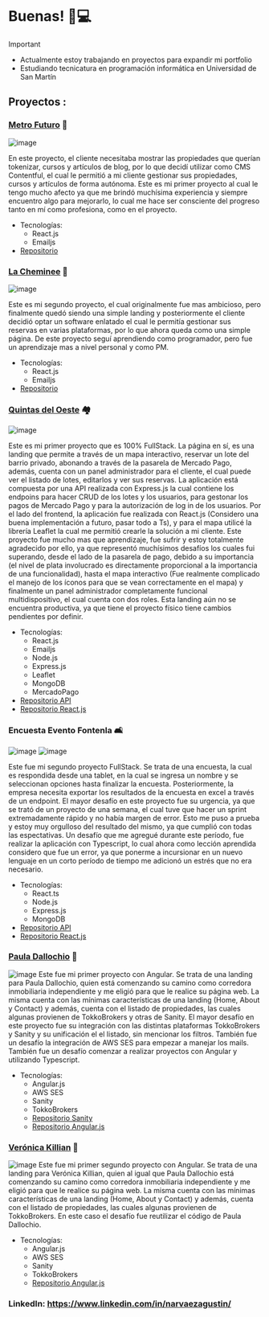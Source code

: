 # Buenas! 👋💻


> [!IMPORTANT]
> - Actualmente estoy trabajando en proyectos para expandir mi portfolio
> - Estudiando tecnicatura en programación informática en Universidad de San Martín

## Proyectos :
### [Metro Futuro](https://metro-futuro.com) 🏡
![image](https://github.com/agusnarvaez/agusnarvaez/assets/71536606/0f57765a-653f-4faf-ae9a-be4963c8d7cf)

En este proyecto, el cliente necesitaba mostrar las propiedades que querían tokenizar, cursos y artículos de blog, por lo que decidí utilizar como CMS Contentful, el cual le permitió a mi cliente gestionar sus propiedades, cursos y artículos de forma autónoma.
Este es mi primer proyecto al cual le tengo mucho afecto ya que me brindó muchísima experiencia y siempre encuentro algo para mejorarlo, lo cual me hace ser consciente del progreso tanto en mí como profesiona, como en el proyecto.

  - Tecnologías:
    - React.js
    - Emailjs
  - [Repositorio](https://github.com/agusnarvaez/metro-futuro)

### [La Cheminee](https://lacheminee.bapps.com.ar/) 🏨
![image](https://github.com/agusnarvaez/agusnarvaez/assets/71536606/266b14cb-32db-496d-b1ab-9ac47259d897)

Este es mi segundo proyecto, el cual originalmente fue mas ambicioso, pero finalmente quedó siendo una simple landing y posteriormente el cliente decidió optar un software enlatado el cual le permitía gestionar sus reservas en varias plataformas, por lo que ahora queda como una simple página. De este proyecto seguí aprendiendo como programador, pero fue un aprendizaje mas a nivel personal y como PM.
  - Tecnologías:
    - React.js
    - Emailjs
  - [Repositorio](https://github.com/agusnarvaez/la-cheminee-react)

### [Quintas del Oeste](https://testing.barrioquintas.com.ar/) 🏘️
![image](https://github.com/agusnarvaez/agusnarvaez/assets/71536606/c2837eee-e944-4be2-87fd-0f2e7780573c)

Este es mi primer proyecto que es 100% FullStack. La página en sí, es una landing que permite a través de un mapa interactivo, reservar un lote del barrio privado, abonando a través de la pasarela de Mercado Pago, además, cuenta con un panel administrador para el cliente, el cual puede ver el listado de lotes, editarlos y ver sus reservas.
La aplicación está compuesta por una API realizada con Express.js la cual contiene los endpoins para hacer CRUD de los lotes y los usuarios, para gestonar los pagos de Mercado Pago y para la autorización de log in de los usuarios. Por el lado del frontend, la aplicación fue realizada con React.js (Considero una buena implementación a futuro, pasar todo a Ts), y para el mapa utilicé la librería Leaflet la cual me permitió crearle la solución a mi cliente.
Este proyecto fue mucho mas que aprendizaje, fue sufrir y estoy totalmente agradecido por ello, ya que representó muchísimos desafíos los cuales fui superando, desde el lado de la pasarela de pago, debido a su importancia (el nivel de plata involucrado es directamente proporcional a la importancia de una funcionalidad), hasta el mapa interactivo (Fue realmente complicado el manejo de los íconos para que se vean correctamente en el mapa) y finalmente un panel administrador completamente funcional multidispositivo, el cual cuenta con dos roles.
Esta landing aún no se encuentra productiva, ya que tiene el proyecto físico tiene cambios pendientes por definir.
  - Tecnologías:
    - React.js
    - Emailjs
    - Node.js
    - Express.js
    - Leaflet
    - MongoDB
    - MercadoPago
  - [Repositorio API](https://github.com/agusnarvaez/quintas-del-oeste-api)
  - [Repositorio React.js](https://github.com/agusnarvaez/quintas-del-oeste)

### Encuesta Evento Fontenla 🛋️
![image](https://github.com/agusnarvaez/agusnarvaez/assets/71536606/8b7f8f62-4f28-4e66-a480-496288387dd0)
![image](https://github.com/agusnarvaez/agusnarvaez/assets/71536606/da657e2b-028e-46a3-9459-8eef860fc9ed)

Este fue mi segundo proyecto FullStack. Se trata de una encuesta, la cual es respondida desde una tablet, en la cual se ingresa un nombre y se seleccionan opciones hasta finalizar la encuesta. Posteriormente, la empresa necesita exportar los resultados de la encuesta en excel a través de un endpoint. 
El mayor desafío en este proyecto fue su urgencia, ya que se trató de un proyecto de una semana, el cual tuve que hacer un sprint extremadamente rápido y no había margen de error. Esto me puso a prueba y estoy muy orgulloso del resultado del mismo, ya que cumplió con todas las espectativas. Un desafío que me agregué durante este período, fue realizar la aplicación con Typescript, lo cual ahora como lección aprendida considero que fue un error, ya que ponerme a incursionar en un nuevo lenguaje en un corto período de tiempo me adicionó un estrés que no era necesario.
  - Tecnologías:
    - React.ts
    - Node.js
    - Express.js
    - MongoDB
  - [Repositorio API](https://github.com/agusnarvaez/fontenla-quest-api)
  - [Repositorio React.js](https://github.com/agusnarvaez/fontenla-quizz-front)

### [Paula Dallochio](https://pauladallochio.com.ar/) :house_with_garden:
![image](https://github.com/agusnarvaez/agusnarvaez/assets/71536606/71168a14-61af-46c2-a6af-5d450549b1b6)
Este fue mi primer proyecto con Angular. Se trata de una landing para Paula Dallochio, quien está comenzando su camino como corredora inmobiliaria independiente y me eligió para que le realice su página web. La misma cuenta con las mínimas características de una landing (Home, About y Contact) y además, cuenta con el listado de propiedades, las cuales algunas provienen de TokkoBrokers y otras de Sanity.
El mayor desafío en este proyecto fue su integración con las distintas plataformas TokkoBrokers y Sanity y su unificación el el listado, sin mencionar los filtros. También fue un desafío la integración de AWS SES para empezar a manejar los mails. También fue un desafío comenzar a realizar proyectos con Angular y utilizando Typescript.
- Tecnologías:
    - Angular.js
    - AWS SES
    - Sanity
    - TokkoBrokers
  - [Repositorio Sanity](https://github.com/agusnarvaez/pau-dallochio-sanity)
  - [Repositorio Angular.js](https://github.com/agusnarvaez/pau-dallochio-landing-page)


### [Verónica Killian](https://veritokillian.ar/) :house_with_garden:
![image](https://github.com/agusnarvaez/agusnarvaez/assets/71536606/3471e773-4631-4385-bd84-ac5fc6065dc9)
Este fue mi primer segundo proyecto con Angular. Se trata de una landing para Verónica Killian, quien al igual que Paula Dallochio está comenzando su camino como corredora inmobiliaria independiente y me eligió para que le realice su página web. La misma cuenta con las mínimas características de una landing (Home, About y Contact) y además, cuenta con el listado de propiedades, las cuales algunas provienen de TokkoBrokers. En este caso el desafío fue reutilizar el código de Paula Dallochio.
- Tecnologías:
    - Angular.js
    - AWS SES
    - Sanity
    - TokkoBrokers
    - [Repositorio Angular.js](https://github.com/agusnarvaez/vero-killian-landing-page)





### LinkedIn: https://www.linkedin.com/in/narvaezagustin/

<!--
### Bodach
### WorldCapp (UNSAM)
**agusnarvaez/agusnarvaez** is a ✨ _special_ ✨ repository because its `README.md` (this file) appears on your GitHub profile.

Here are some ideas to get you started:

- 🔭 I’m currently working on ...
- 🌱 I’m currently learning ...
- 👯 I’m looking to collaborate on ...
- 🤔 I’m looking for help with ...
- 💬 Ask me about ...
- 📫 How to reach me: ...
- 😄 Pronouns: ...
- ⚡ Fun fact: ...
-->
